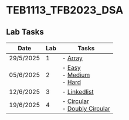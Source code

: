 ﻿# TEB1113_TFB2023_DSA

## Lab Tasks

| Date       | Lab | Tasks                         |
|------------|-----|-------------------------------|
| 29/5/2025  | 1   | - [Array](./L1/24003426_harith_L1.cpp)      |
| 05/6/2025  | 2   | - [Easy](./L2/24003426_harith_L2_Easy.cpp) <br> - [Medium](./L2/24003426_harith_L2_Medium.cpp) <br> - [Hard](./L2/24003426_harith_L2_Hard.cpp) |
| 12/6/2025  | 3   | - [Linkedlist](./L3/24003426_harith_L3.cpp)  |
| 19/6/2025  | 4   | - [Circular](./L4/24003426_harith_L4_Circular.cpp) <br> - [Doubly Circular](./L4/24003426_harith_L4_DoublyCircular.cpp)  |
